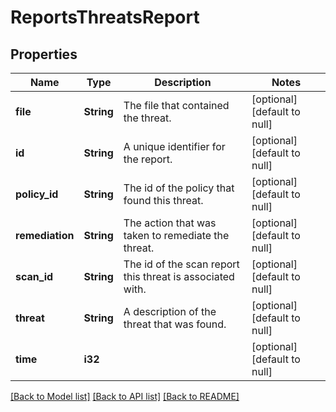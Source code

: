 # ReportsThreatsReport

## Properties
Name | Type | Description | Notes
------------ | ------------- | ------------- | -------------
**file** | **String** | The file that contained the threat. | [optional] [default to null]
**id** | **String** | A unique identifier for the report. | [optional] [default to null]
**policy_id** | **String** | The id of the policy that found this threat. | [optional] [default to null]
**remediation** | **String** | The action that was taken to remediate the threat. | [optional] [default to null]
**scan_id** | **String** | The id of the scan report this threat is associated with. | [optional] [default to null]
**threat** | **String** | A description of the threat that was found. | [optional] [default to null]
**time** | **i32** |  | [optional] [default to null]

[[Back to Model list]](../README.md#documentation-for-models) [[Back to API list]](../README.md#documentation-for-api-endpoints) [[Back to README]](../README.md)



